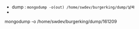 - dump : `mongodump -o(out) /home/swdev/burgerking/dump/날짜`
-

mongodump -o /home/swdev/burgerking/dump/161209
